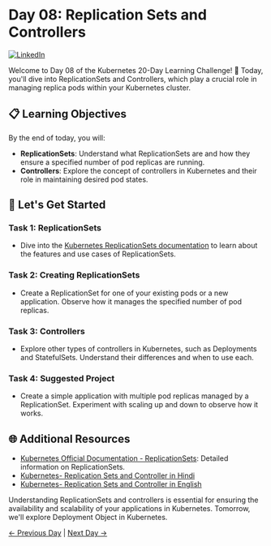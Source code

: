 # Day 08: Replication Sets and Controllers
[![LinkedIn](https://img.shields.io/badge/Connect%20with%20me%20on-LinkedIn-blue.svg)](https://www.linkedin.com/in/samsor-rahman18/)

Welcome to Day 08 of the Kubernetes 20-Day Learning Challenge! 🚀 Today, you'll dive into ReplicationSets and Controllers, which play a crucial role in managing replica pods within your Kubernetes cluster.

## 📋 Learning Objectives

By the end of today, you will:
- **ReplicationSets**: Understand what ReplicationSets are and how they ensure a specified number of pod replicas are running.
- **Controllers**: Explore the concept of controllers in Kubernetes and their role in maintaining desired pod states.

## 🚀 Let's Get Started

### Task 1: ReplicationSets
- Dive into the [Kubernetes ReplicationSets documentation](https://kubernetes.io/docs/concepts/workloads/controllers/replicaset/) to learn about the features and use cases of ReplicationSets.

### Task 2: Creating ReplicationSets
- Create a ReplicationSet for one of your existing pods or a new application. Observe how it manages the specified number of pod replicas.

### Task 3: Controllers
- Explore other types of controllers in Kubernetes, such as Deployments and StatefulSets. Understand their differences and when to use each.

### Task 4: Suggested Project
- Create a simple application with multiple pod replicas managed by a ReplicationSet. Experiment with scaling up and down to observe how it works.

## 🌐 Additional Resources

- [Kubernetes Official Documentation - ReplicationSets](https://kubernetes.io/docs/concepts/workloads/controllers/replicaset/): Detailed information on ReplicationSets.
- [Kubernetes- Replication Sets and Controller in Hindi](https://youtu.be/dQSQELeC2A4?si=-1wmFtf-1JQU6B6M)
- [Kubernetes- Replication Sets and Controller in English](https://youtu.be/D15dzWkor28?si=UIynIMYpSWDZgCkz)

Understanding ReplicationSets and controllers is essential for ensuring the availability and scalability of your applications in Kubernetes. Tomorrow, we'll explore Deployment Object in Kubernetes.

[← Previous Day](../Day07/README.md) | [Next Day →](../Day08/README.md)
